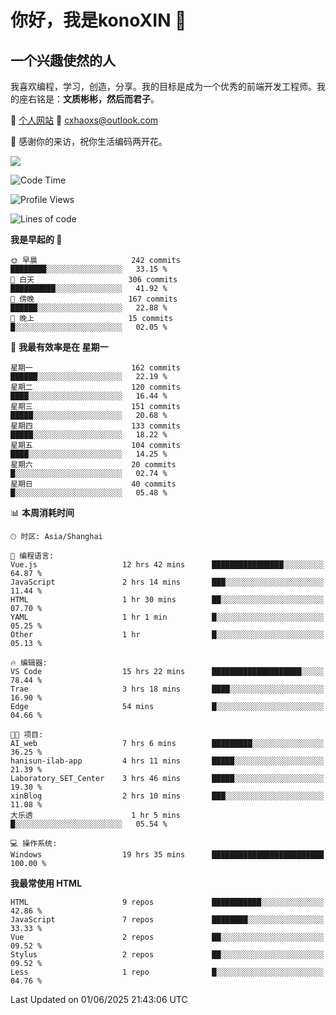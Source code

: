 <!--
**konoXIN/konoXIN** is a ✨ _special_ ✨ repository because its `README.md` (this file) appears on your GitHub profile.

Here are some ideas to get you started:

- 🔭 I’m currently working on ...
- 🌱 I’m currently learning ...
- 👯 I’m looking to collaborate on ...
- 🤔 I’m looking for help with ...
- 💬 Ask me about ...
- 📫 How to reach me: ...
- 😄 Pronouns: ...
- ⚡ Fun fact: ...
-->
# 你好，我是konoXIN 👋
## 一个兴趣使然的人

我喜欢编程，学习，创造，分享。我的目标是成为一个优秀的前端开发工程师。我的座右铭是：**文质彬彬，然后而君子**。

📄 [个人网站](https://www.konoxin.top/)  📮 cxhaoxs@outlook.com
    
👋 感谢你的来访，祝你生活编码两开花。

<a href="https://wakatime.com"><img src="https://wakatime.com/share/@konoXIN/7d7b1368-87f9-4766-8aad-0b59725c07da.png" /></a>
 <!--START_SECTION:waka-->
![Code Time](http://img.shields.io/badge/Code%20Time-2%2C214%20hrs%2037%20mins-blue)

![Profile Views](http://img.shields.io/badge/%E4%B8%AA%E4%BA%BA%E8%B5%84%E6%96%99%E8%A7%82%E7%9C%8B%E6%AC%A1%E6%95%B0-18-blue)

![Lines of code](https://img.shields.io/badge/%E4%BB%8E%E3%80%8CHello%20World%E3%80%8D%E8%B5%B7%E6%88%91%E5%B7%B2%E7%BB%8F%E5%86%99%E4%BA%86-321.1%20thousand%20%E8%A1%8C%E4%BB%A3%E7%A0%81-blue)

**我是早起的 🐤** 

```text
🌞 早晨                     242 commits         ████████░░░░░░░░░░░░░░░░░   33.15 % 
🌆 白天                     306 commits         ██████████░░░░░░░░░░░░░░░   41.92 % 
🌃 傍晚                     167 commits         ██████░░░░░░░░░░░░░░░░░░░   22.88 % 
🌙 晚上                     15 commits          █░░░░░░░░░░░░░░░░░░░░░░░░   02.05 % 
```
📅 **我最有效率是在 星期一** 

```text
星期一                      162 commits         ██████░░░░░░░░░░░░░░░░░░░   22.19 % 
星期二                      120 commits         ████░░░░░░░░░░░░░░░░░░░░░   16.44 % 
星期三                      151 commits         █████░░░░░░░░░░░░░░░░░░░░   20.68 % 
星期四                      133 commits         █████░░░░░░░░░░░░░░░░░░░░   18.22 % 
星期五                      104 commits         ████░░░░░░░░░░░░░░░░░░░░░   14.25 % 
星期六                      20 commits          █░░░░░░░░░░░░░░░░░░░░░░░░   02.74 % 
星期日                      40 commits          █░░░░░░░░░░░░░░░░░░░░░░░░   05.48 % 
```


📊 **本周消耗时间** 

```text
🕑︎ 时区: Asia/Shanghai

💬 编程语言: 
Vue.js                   12 hrs 42 mins      ████████████████░░░░░░░░░   64.87 % 
JavaScript               2 hrs 14 mins       ███░░░░░░░░░░░░░░░░░░░░░░   11.44 % 
HTML                     1 hr 30 mins        ██░░░░░░░░░░░░░░░░░░░░░░░   07.70 % 
YAML                     1 hr 1 min          █░░░░░░░░░░░░░░░░░░░░░░░░   05.25 % 
Other                    1 hr                █░░░░░░░░░░░░░░░░░░░░░░░░   05.13 % 

🔥 编辑器: 
VS Code                  15 hrs 22 mins      ████████████████████░░░░░   78.44 % 
Trae                     3 hrs 18 mins       ████░░░░░░░░░░░░░░░░░░░░░   16.90 % 
Edge                     54 mins             █░░░░░░░░░░░░░░░░░░░░░░░░   04.66 % 

🐱‍💻 项目: 
AI_web                   7 hrs 6 mins        █████████░░░░░░░░░░░░░░░░   36.25 % 
hanisun-ilab-app         4 hrs 11 mins       █████░░░░░░░░░░░░░░░░░░░░   21.39 % 
Laboratory_SET_Center    3 hrs 46 mins       █████░░░░░░░░░░░░░░░░░░░░   19.30 % 
xinBlog                  2 hrs 10 mins       ███░░░░░░░░░░░░░░░░░░░░░░   11.08 % 
大乐透                      1 hr 5 mins         █░░░░░░░░░░░░░░░░░░░░░░░░   05.54 % 

💻 操作系统: 
Windows                  19 hrs 35 mins      █████████████████████████   100.00 % 
```

**我最常使用 HTML** 

```text
HTML                     9 repos             ███████████░░░░░░░░░░░░░░   42.86 % 
JavaScript               7 repos             ████████░░░░░░░░░░░░░░░░░   33.33 % 
Vue                      2 repos             ██░░░░░░░░░░░░░░░░░░░░░░░   09.52 % 
Stylus                   2 repos             ██░░░░░░░░░░░░░░░░░░░░░░░   09.52 % 
Less                     1 repo              █░░░░░░░░░░░░░░░░░░░░░░░░   04.76 % 
```




 Last Updated on 01/06/2025 21:43:06 UTC
<!--END_SECTION:waka-->
